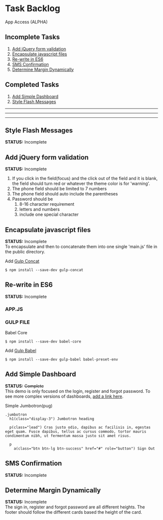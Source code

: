 # Task Backlog
App Access (ALPHA)

## Incomplete Tasks

1. [Add jQuery form validation](#add-jquery-form-validation)
1. [Encapsulate javascript files](#encapsulate-javascript-files)
1. [Re-write in ES6](#re-write-in-es6)
1. [SMS Confirmation](#sms-confirmation)
1. [Determine Margin Dynamically](#determine-margin-dynamically)

## Completed Tasks
1. [Add Simple Dashboard](#add-simple-dashboard)
1. [Style Flash Messages](#style-flash-messages)
---
---
---

## Style Flash Messages
**STATUS:** Incomplete  

## Add jQuery form validation
**STATUS:** Incomplete  
1. If you click in the field(focus) and the click out of the field and it is blank, the field should turn red or whatever the theme color is for 'warning'.
1. The phone field should be limited to 7 numbers
1. The phone field should auto include the parentheses
1. Password should be
    1. 8-16 character requirement
    1. letters and numbers
    1. include one special character


## Encapsulate javascript files
**STATUS:** Incomplete  
To encapsulate and then to concatenate them into one single 'main.js' file in the public directory.   

Add [Gulp Concat](https://www.npmjs.com/package/)
```
$ npm install --save-dev gulp-concat
```

## Re-write in ES6
**STATUS:** Incomplete

### APP.JS
### GULP FILE

Babel Core
```
$ npm install --save-dev babel-core
```
Add [Gulp Babel](https://www.npmjs.com/package/gulp-babel)
```
$ npm install --save-dev gulp-babel babel-preset-env
```

## Add Simple Dashboard
**STATUS:** ~~Complete~~  
This demo is only focused on the login, register and forgot password. To see more complex versions of dashboards, [add a link here](#).  

Simple Jumbotron(pug)
```
.jumbotron
  h1(class="display-3") Jumbotron heading

  p(class="lead") Cras justo odio, dapibus ac facilisis in, egestas eget quam. Fusce dapibus, tellus ac cursus commodo, tortor mauris condimentum nibh, ut fermentum massa justo sit amet risus.

  p
    a(class="btn btn-lg btn-success" href="#" role="button") Sign Out
```

## SMS Confirmation
**STATUS:** Incomplete

## Determine Margin Dynamically
**STATUS:** Incomplete  
The sign in, register and forgot password are all different heights. The footer should follow the different cards based the height of the card.
